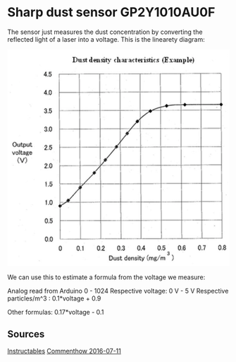 # Sharp dust sensor GP2Y1010AU0F

The sensor just measures the dust concentration by converting the reflected light of a laser into a voltage. This is the linearety diagram:

![dust voltage graph](graph1.png)

We can use this to estimate a formula from the voltage we measure:

Analog read from Arduino 0 - 1024
Respective voltage: 0 V - 5 V
Respective particles/m^3 : 0.1*voltage + 0.9

Other formulas: 
0.17*voltage - 0.1

## Sources

[Instructables](https://www.instructables.com/id/How-to-Interface-With-Optical-Dust-Sensor/)
[Commenthow 2016-07-11](http://www.commenthow.com/article/display/13580/0/How+to+interface+with+Optical+Dust+Sensor)
